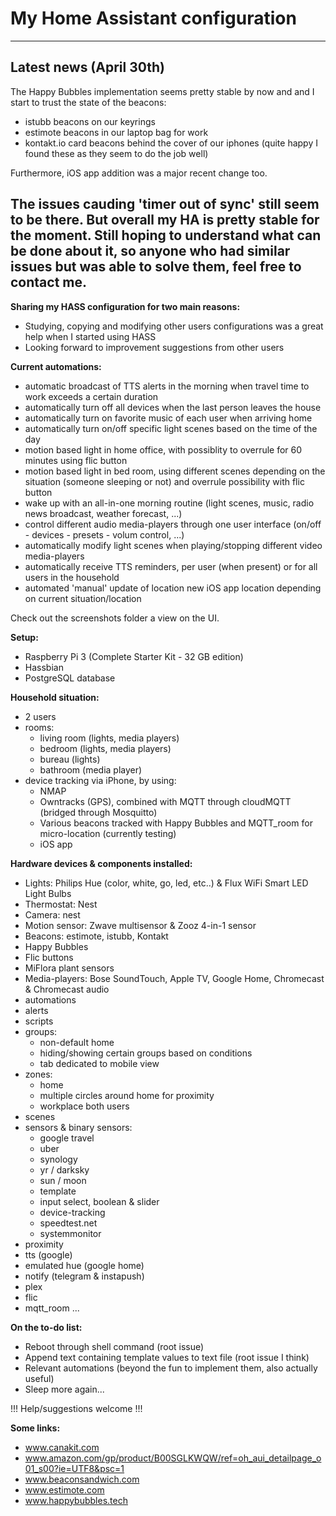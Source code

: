 # My Home Assistant configuration

----------------------------------------------------------------------------
Latest news (April 30th)
----------------------------------------------------------------------------
The Happy Bubbles implementation seems pretty stable by now and and I start to trust the state of the beacons:
  - istubb beacons on our keyrings
  - estimote beacons in our laptop bag for work
  - kontakt.io card beacons behind the cover of our iphones (quite happy I found these as they seem to do the job well)

Furthermore, iOS app addition was a major recent change too.

The issues cauding 'timer out of sync' still seem to be there.   But overall my HA is pretty stable for the moment.
Still hoping to understand what can be done about it, so anyone who had similar issues but was able to solve them, feel free to contact me.
----------------------------------------------------------------------------

**Sharing my HASS configuration for two main reasons:**
  - Studying, copying and modifying other users configurations was a great help when I started using HASS
  - Looking forward to improvement suggestions from other users

**Current automations:**
  - automatic broadcast of TTS alerts in the morning when travel time to work exceeds a certain duration
  - automatically turn off all devices when the last person leaves the house
  - automatically turn on favorite music of each user when arriving home
  - automatically turn on/off specific light scenes based on the time of the day
  - motion based light in home office, with possiblity to overrule for 60 minutes using flic button
  - motion based light in bed room, using different scenes depending on the situation (someone sleeping or not) and overrule possibility with flic button
  - wake up with an all-in-one morning routine (light scenes, music, radio news broadcast, weather forecast, ...)
  - control different audio media-players through one user interface (on/off - devices - presets - volum control, ...)
  - automatically modify light scenes when playing/stopping different video media-players
  - automatically receive TTS reminders, per user (when present) or for all users in the household
  - automated 'manual' update of location new iOS app location depending on current situation/location

Check out the screenshots folder a view on the UI.

**Setup:**
  - Raspberry Pi 3 (Complete Starter Kit - 32 GB edition)
  - Hassbian
  - PostgreSQL database

**Household situation:**
  - 2 users
  - rooms:
    - living room (lights, media players)
    - bedroom (lights, media players)
    - bureau (lights)
    - bathroom (media player)
  - device tracking via iPhone, by using:
    - NMAP
    - Owntracks (GPS), combined with MQTT through cloudMQTT (bridged through Mosquitto)
    - Various beacons tracked with Happy Bubbles and MQTT_room for micro-location (currently testing)
    - iOS app

**Hardware devices & components installed:**
  - Lights: Philips Hue (color, white, go, led, etc..) & Flux WiFi Smart LED Light Bulbs
  - Thermostat: Nest
  - Camera: nest
  - Motion sensor: Zwave multisensor & Zooz 4-in-1 sensor
  - Beacons: estimote, istubb, Kontakt
  - Happy Bubbles
  - Flic buttons
  - MiFlora plant sensors
  - Media-players: Bose SoundTouch, Apple TV, Google Home, Chromecast & Chromecast audio
  - automations
  - alerts
  - scripts
  - groups:
    - non-default home
    - hiding/showing certain groups based on conditions
    - tab dedicated to mobile view
  - zones:
    - home
    - multiple circles around home for proximity
    - workplace both users
  - scenes
  - sensors & binary sensors:
    - google travel
    - uber
    - synology
    - yr / darksky
    - sun / moon
    - template
    - input select, boolean & slider
    - device-tracking
    - speedtest.net
    - systemmonitor
  - proximity
  - tts (google)
  - emulated hue (google home)
  - notify (telegram & instapush)
  - plex
  - flic
  - mqtt_room
  ...

**On the to-do list:**
  - Reboot through shell command (root issue)
  - Append text containing template values to text file (root issue I think)
  - Relevant automations (beyond the fun to implement them, also actually useful)
  - Sleep more again...

!!! Help/suggestions welcome !!!

**Some links:**
  - www.canakit.com
  - www.amazon.com/gp/product/B00SGLKWQW/ref=oh_aui_detailpage_o01_s00?ie=UTF8&psc=1
  - www.beaconsandwich.com
  - www.estimote.com
  - www.happybubbles.tech



